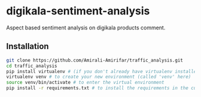 # digikala-sentiment-analysis
Aspect based sentiment analysis on digikala products comment.

## Installation
```sh
git clone https://github.com/Amirali-Amirifar/traffic_analysis.git
cd traffic_analysis
pip install virtualenv # (if you don't already have virtualenv installed)
virtualenv venv # to create your new environment (called 'venv' here)
source venv/bin/activate # to enter the virtual environment
pip install -r requirements.txt # to install the requirements in the current environment
```